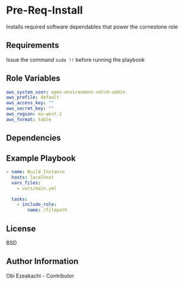 Pre-Req-Install
=========

Installs required software dependables that power the cornestone role

Requirements
------------

Issue the command `sudo !!` before running the playbook

Role Variables
--------------

```yaml
aws_system_user: open-environment-ndrch-admin
aws_profile: default
aws_access_key: ""
aws_secret_key: ""
aws_region: eu-west-2
aws_format: table
```

Dependencies
------------


Example Playbook
----------------



```yml
- name: Build Instance  
  hosts: localhost
  vars_files:
    - vars/main.yml

  tasks:
    - include_role:
        name: /filepath
```
License
-------

BSD

Author Information
------------------

Obi Ezeakachi - Contributor
